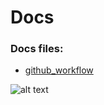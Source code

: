 # Docs

### Docs files:

 * [github_workflow](https://github.com/Torak28/ARVR_PT0915_K-ko_i_krzy-yk_w_technologii_AR/blob/master/docs/github_workflow.md)


![alt text](https://media.giphy.com/media/l0HlAgJTVaAPHEGdy/giphy.gif)